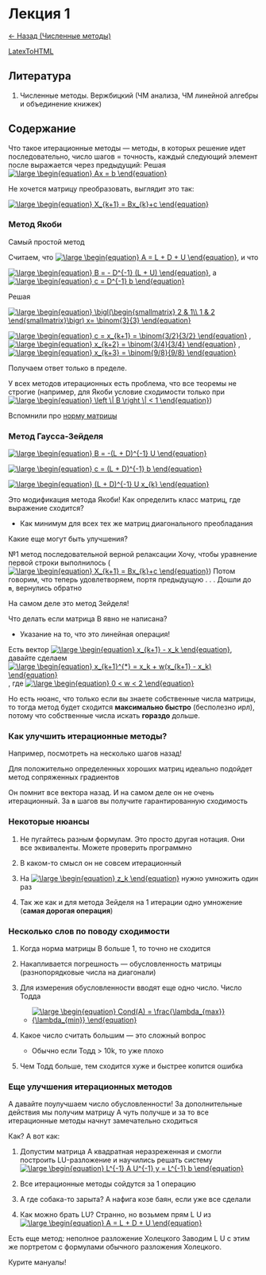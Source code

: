 # Лекция 1

[<- Назад (Численные методы)](https://github.com/boorlakov/zettelkasten/blob/main/university/nummethods/README.md)

[LatexToHTML](https://www.codecogs.com/latex/eqneditor.php)

## Литература

1. Численные методы. Вержбицкий (ЧМ анализа, ЧМ линейной алгебры и объединение книжек)

## Содержание

Что такое итерационные методы — методы, в которых решение идет последовательно, число шагов = точность, каждый следующий элемент после выражается через предыдущий:
Решая <a href="https://www.codecogs.com/eqnedit.php?latex=\large&space;\begin{equation}&space;Ax&space;=&space;b&space;\end{equation}" target="_blank"><img src="https://latex.codecogs.com/png.latex?\large&space;\begin{equation}&space;Ax&space;=&space;b&space;\end{equation}" title="\large \begin{equation} Ax = b \end{equation}" /></a>

Не хочется матрицу преобразовать, выглядит это так:

<a href="https://www.codecogs.com/eqnedit.php?latex=\large&space;\begin{equation}&space;X_{k&plus;1}&space;=&space;Bx_{k}&plus;c&space;\end{equation}" target="_blank"><img src="https://latex.codecogs.com/png.latex?\large&space;\begin{equation}&space;X_{k&plus;1}&space;=&space;Bx_{k}&plus;c&space;\end{equation}" title="\large \begin{equation} X_{k+1} = Bx_{k}+c \end{equation}" /></a>

### Метод Якоби

Самый простой метод

Считаем, что <a href="https://www.codecogs.com/eqnedit.php?latex=\large&space;\begin{equation}&space;A&space;=&space;L&space;&plus;&space;D&space;&plus;&space;U&space;\end{equation}" target="_blank"><img src="https://latex.codecogs.com/png.latex?\large&space;\begin{equation}&space;A&space;=&space;L&space;&plus;&space;D&space;&plus;&space;U&space;\end{equation}" title="\large \begin{equation} A = L + D + U \end{equation}" /></a>, и что

<a href="https://www.codecogs.com/eqnedit.php?latex=\large&space;\begin{equation}&space;B&space;=&space;-&space;D^{-1}&space;(L&space;&plus;&space;U)&space;\end{equation}" target="_blank"><img src="https://latex.codecogs.com/png.latex?\large&space;\begin{equation}&space;B&space;=&space;-&space;D^{-1}&space;(L&space;&plus;&space;U)&space;\end{equation}" title="\large \begin{equation} B = - D^{-1} (L + U) \end{equation}" /></a>, а <a href="https://www.codecogs.com/eqnedit.php?latex=\large&space;\begin{equation}&space;c&space;=&space;D^{-1}&space;b&space;\end{equation}" target="_blank"><img src="https://latex.codecogs.com/png.latex?\large&space;\begin{equation}&space;c&space;=&space;D^{-1}&space;b&space;\end{equation}" title="\large \begin{equation} c = D^{-1} b \end{equation}" /></a>

Решая

<a href="https://www.codecogs.com/eqnedit.php?latex=\large&space;\begin{equation}&space;\bigl(\begin{smallmatrix}&space;2&space;&&space;1\\&space;1&space;&&space;2&space;\end{smallmatrix}\bigr)&space;x=&space;\binom{3}{3}&space;\end{equation}" target="_blank"><img src="https://latex.codecogs.com/png.latex?\large&space;\begin{equation}&space;\bigl(\begin{smallmatrix}&space;2&space;&&space;1\\&space;1&space;&&space;2&space;\end{smallmatrix}\bigr)&space;x=&space;\binom{3}{3}&space;\end{equation}" title="\large \begin{equation} \bigl(\begin{smallmatrix} 2 & 1\\ 1 & 2 \end{smallmatrix}\bigr) x= \binom{3}{3} \end{equation}" /></a>

<a href="https://www.codecogs.com/eqnedit.php?latex=\large&space;\begin{equation}&space;c&space;=&space;x_{k&plus;1}&space;=&space;\binom{3/2}{3/2}&space;\end{equation}" target="_blank"><img src="https://latex.codecogs.com/png.latex?\large&space;\begin{equation}&space;c&space;=&space;x_{k&plus;1}&space;=&space;\binom{3/2}{3/2}&space;\end{equation}" title="\large \begin{equation} c = x_{k+1} = \binom{3/2}{3/2} \end{equation}" /></a> ,
<a href="https://www.codecogs.com/eqnedit.php?latex=\large&space;\begin{equation}&space;x_{k&plus;2}&space;=&space;\binom{3/4}{3/4}&space;\end{equation}" target="_blank"><img src="https://latex.codecogs.com/png.latex?\large&space;\begin{equation}&space;x_{k&plus;2}&space;=&space;\binom{3/4}{3/4}&space;\end{equation}" title="\large \begin{equation} x_{k+2} = \binom{3/4}{3/4} \end{equation}" /></a> ,
<a href="https://www.codecogs.com/eqnedit.php?latex=\large&space;\begin{equation}&space;x_{k&plus;3}&space;=&space;\binom{9/8}{9/8}&space;\end{equation}" target="_blank"><img src="https://latex.codecogs.com/png.latex?\large&space;\begin{equation}&space;x_{k&plus;3}&space;=&space;\binom{9/8}{9/8}&space;\end{equation}" title="\large \begin{equation} x_{k+3} = \binom{9/8}{9/8} \end{equation}" /></a>

Получаем ответ только в пределе.

У всех методов итерационных есть проблема, что все теоремы не строгие (например, для Якоби условие сходимости только при <a href="https://www.codecogs.com/eqnedit.php?latex=\large&space;\begin{equation}&space;\left&space;\|&space;B&space;\right&space;\|&space;<&space;1&space;\end{equation}" target="_blank"><img src="https://latex.codecogs.com/png.latex?\large&space;\begin{equation}&space;\left&space;\|&space;B&space;\right&space;\|&space;<&space;1&space;\end{equation}" title="\large \begin{equation} \left \| B \right \| < 1 \end{equation}" /></a>)

Вспомнили про [норму матрицы](https://en.wikipedia.org/wiki/Matrix_norm)

### Метод Гаусса-Зейделя

<a href="https://www.codecogs.com/eqnedit.php?latex=\large&space;\begin{equation}&space;B&space;=&space;-(L&space;&plus;&space;D)^{-1}&space;U&space;\end{equation}" target="_blank"><img src="https://latex.codecogs.com/png.latex?\large&space;\begin{equation}&space;B&space;=&space;-(L&space;&plus;&space;D)^{-1}&space;U&space;\end{equation}" title="\large \begin{equation} B = -(L + D)^{-1} U \end{equation}" /></a>

<a href="https://www.codecogs.com/eqnedit.php?latex=\large&space;\begin{equation}&space;c&space;=&space;(L&space;&plus;&space;D)^{-1}&space;b&space;\end{equation}" target="_blank"><img src="https://latex.codecogs.com/png.latex?\large&space;\begin{equation}&space;c&space;=&space;(L&space;&plus;&space;D)^{-1}&space;b&space;\end{equation}" title="\large \begin{equation} c = (L + D)^{-1} b \end{equation}" /></a>

<a href="https://www.codecogs.com/eqnedit.php?latex=\large&space;\begin{equation}&space;(L&space;&plus;&space;D)^{-1}&space;U&space;x_{k}&space;\end{equation}" target="_blank"><img src="https://latex.codecogs.com/png.latex?\large&space;\begin{equation}&space;(L&space;&plus;&space;D)^{-1}&space;U&space;x_{k}&space;\end{equation}" title="\large \begin{equation} (L + D)^{-1} U x_{k} \end{equation}" /></a>

Это модификация метода Якоби!
Как определить класс матриц, где выражение сходится? 

- Как минимум для всех тех же матриц диагонального преобладания

Какие еще могут быть улучшения?

№1 метод последовательной верной релаксации
Хочу, чтобы уравнение первой строки выполнилось
(<a href="https://www.codecogs.com/eqnedit.php?latex=\large&space;\begin{equation}&space;X_{k&plus;1}&space;=&space;Bx_{k}&plus;c&space;\end{equation}" target="_blank"><img src="https://latex.codecogs.com/png.latex?\large&space;\begin{equation}&space;X_{k&plus;1}&space;=&space;Bx_{k}&plus;c&space;\end{equation}" title="\large \begin{equation} X_{k+1} = Bx_{k}+c \end{equation}" /></a>)
Потом говорим, что теперь удовлетворяем, портя предыдущую . . . Дошли до **`n`**, вернулись обратно

На самом деле это метод Зейделя!

Что делать если матрица B явно не написана?

- Указание на то, что это линейная операция!

Есть вектор <a href="https://www.codecogs.com/eqnedit.php?latex=\large&space;\begin{equation}&space;x_{k&plus;1}&space;-&space;x_k&space;\end{equation}" target="_blank"><img src="https://latex.codecogs.com/png.latex?\large&space;\begin{equation}&space;x_{k&plus;1}&space;-&space;x_k&space;\end{equation}" title="\large \begin{equation} x_{k+1} - x_k \end{equation}" /></a>, давайте сделаем <a href="https://www.codecogs.com/eqnedit.php?latex=\large&space;\begin{equation}&space;x_{k&plus;1}^{*}&space;=&space;x_k&space;&plus;&space;w(x_{k&plus;1}&space;-&space;x_k)&space;\end{equation}" target="_blank"><img src="https://latex.codecogs.com/png.latex?\large&space;\begin{equation}&space;x_{k&plus;1}^{*}&space;=&space;x_k&space;&plus;&space;w(x_{k&plus;1}&space;-&space;x_k)&space;\end{equation}" title="\large \begin{equation} x_{k+1}^{*} = x_k + w(x_{k+1} - x_k) \end{equation}" /></a>, где
<a href="https://www.codecogs.com/eqnedit.php?latex=\large&space;\begin{equation}&space;0&space;<&space;w&space;<&space;2&space;\end{equation}" target="_blank"><img src="https://latex.codecogs.com/png.latex?\large&space;\begin{equation}&space;0&space;<&space;w&space;<&space;2&space;\end{equation}" title="\large \begin{equation} 0 < w < 2 \end{equation}" /></a>

Но есть нюанс, что только если вы знаете собственные числа матрицы, то тогда метод будет сходится **максимально быстро** (бесполезно ирл), потому что собственные числа искать **гораздо** дольше.

### Как улучшить итерационные методы?

Например, посмотреть на несколько шагов назад!

Для положительно определенных хороших матриц идеально подойдет метод сопряженных градиентов

Он помнит все вектора назад. И на самом деле он не очень итерационный. За **`n`** шагов вы получите гарантированную сходимость

### Некоторые нюансы

1. Не пугайтесь разным формулам. Это просто другая нотация. Они все эквиваленты. Можете проверить программно

2. В каком-то смысл он не совсем итерационный

3. На <a href="https://www.codecogs.com/eqnedit.php?latex=\large&space;\begin{equation}&space;z_k&space;\end{equation}" target="_blank"><img src="https://latex.codecogs.com/png.latex?\large&space;\begin{equation}&space;z_k&space;\end{equation}" title="\large \begin{equation} z_k \end{equation}" /></a> нужно умножить один раз

4. Так же как и для метода Зейделя на 1 итерации одно умножение (**самая дорогая операция**)

### Несколько слов по поводу сходимости

1. Когда норма матрицы B больше 1, то точно не сходится

2. Накапливается погрешность — обусловленность матрицы (разнопорядковые числа на диагонали)

3. Для измерения обусловленности вводят еще одно число. Число Тодда

    - <a href="https://www.codecogs.com/eqnedit.php?latex=\large&space;\begin{equation}&space;Cond(A)&space;=&space;\frac{\lambda_{max}}{\lambda_{min}}&space;\end{equation}" target="_blank"><img src="https://latex.codecogs.com/png.latex?\large&space;\begin{equation}&space;Cond(A)&space;=&space;\frac{\lambda_{max}}{\lambda_{min}}&space;\end{equation}" title="\large \begin{equation} Cond(A) = \frac{\lambda_{max}}{\lambda_{min}} \end{equation}" /></a>

4. Какое число считать большим — это сложный вопрос
    - Обычно если Тодд > 10k, то уже плохо

5. Чем Тодд больше, тем сходится хуже и быстрее копится ошибка

### Еще улучшения итерационных методов

А давайте поулучшаем число обусловленности! За дополнительные действия мы получим матрицу А чуть получше и за то все итерационные методы начнут замечательно сходиться

Как? А вот как:

1. Допустим матрица А квадратная неразреженная и смогли построить LU-разложение и научились решать систему <a href="https://www.codecogs.com/eqnedit.php?latex=\large&space;\begin{equation}&space;L^{-1}&space;A&space;U^{-1}&space;y&space;=&space;L^{-1}&space;b&space;\end{equation}" target="_blank"><img src="https://latex.codecogs.com/png.latex?\large&space;\begin{equation}&space;L^{-1}&space;A&space;U^{-1}&space;y&space;=&space;L^{-1}&space;b&space;\end{equation}" title="\large \begin{equation} L^{-1} A U^{-1} y = L^{-1} b \end{equation}" /></a>

2. Все итерационные методы сойдутся за 1 операцию

3. А где собака-то зарыта? А нафига козе баян, если уже все сделали

4. Как можно брать LU? Странно, но возьмем прям L U из <a href="https://www.codecogs.com/eqnedit.php?latex=\large&space;\begin{equation}&space;A&space;=&space;L&space;&plus;&space;D&space;&plus;&space;U&space;\end{equation}" target="_blank"><img src="https://latex.codecogs.com/png.latex?\large&space;\begin{equation}&space;A&space;=&space;L&space;&plus;&space;D&space;&plus;&space;U&space;\end{equation}" title="\large \begin{equation} A = L + D + U \end{equation}" /></a>

Есть еще метод: неполное разложение Холецкого
Заводим L U с этим же портретом с формулами обычного разложения Холецкого.

Курите мануалы!
